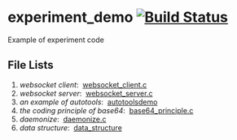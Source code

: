 # experiment_demo  [![Build Status](http://www.web-lovers.com/assets/bimg/build_passing.png)](http://www.web-lovers.com/)
Example of experiment code

## File Lists
1. *websocket client*:  [websocket_client.c](https://github.com/wettper/experiment_demo/blob/master/websocket_client.c)
2. *websocket server*:  [websocket_server.c](https://github.com/wettper/experiment_demo/blob/master/websocket_server.c)
3. *an example of autotools*:  [autotoolsdemo](https://github.com/wettper/experiment_demo/blob/master/autotoolsdemo)
4. *the coding principle of base64*:  [base64_principle.c](https://github.com/wettper/experiment_demo/blob/master/base64_principle.c)
5. *daemonize*:  [daemonize.c](https://github.com/wettper/experiment_demo/blob/master/daemonize.c)
6. *data structure*:  [data_structure](https://github.com/wettper/experiment_demo/blob/master/data_structure)
